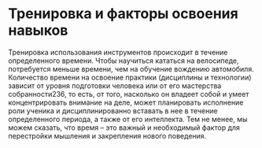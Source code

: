 # Тренировка и факторы освоения навыков

Тренировка использования инструментов происходит в течение определенного времени. Чтобы научиться кататься на велосипеде, потребуется меньше времени, чем на обучение вождению автомобиля. Количество времени на освоение практики (дисциплины и технологии) зависит от уровня подготовки человека или от его мастерства собранности236, то есть, от того, насколько он владеет собой и умеет концентрировать внимание на деле, может планировать исполнение роли ученика и дисциплинированно вставать в нее в течение определенного периода, а также от его интеллекта. Тем не менее, мы можем сказать, что время – это важный и необходимый фактор для перестройки мышления и закрепления нового поведения.
